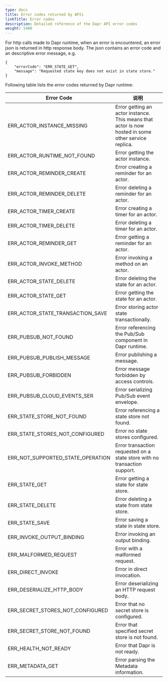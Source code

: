 ```yaml
---
type: docs
title: Error codes returned by APIs
linkTitle: Error codes
description: Detailed reference of the Dapr API error codes
weight: 1400
---
```


For http calls made to Dapr runtime, when an error is encountered, an error json is returned in http response body. The json contains an error code and an descriptive error message, e.g.

```
{
    "errorCode": "ERR_STATE_GET",
    "message": "Requested state key does not exist in state store."
}
```

Following table lists the error codes returned by Dapr runtime:

| Error Code                                                                                                            | 说明                                                                                                  |
| --------------------------------------------------------------------------------------------------------------------- | --------------------------------------------------------------------------------------------------- |
| ERR_ACTOR_INSTANCE_MISSING                             | Error getting an actor instance. This means that actor is now hosted in some other service replica. |
| ERR_ACTOR_RUNTIME_NOT_FOUND       | Error getting the actor instance.                                                                   |
| ERR_ACTOR_REMINDER_CREATE                              | Error creating a reminder for an actor.                                                             |
| ERR_ACTOR_REMINDER_DELETE                              | Error deleting a reminder for an actor.                                                             |
| ERR_ACTOR_TIMER_CREATE                                 | Error creating a timer for an actor.                                                                |
| ERR_ACTOR_TIMER_DELETE                                 | Error deleting a timer for an actor.                                                                |
| ERR_ACTOR_REMINDER_GET                                 | Error getting a reminder for an actor.                                                              |
| ERR_ACTOR_INVOKE_METHOD                                | Error invoking a method on an actor.                                                                |
| ERR_ACTOR_STATE_DELETE                                 | Error deleting the state for an actor.                                                              |
| ERR_ACTOR_STATE_GET                                    | Error getting the state for an actor.                                                               |
| ERR_ACTOR_STATE_TRANSACTION_SAVE  | Error storing actor state transactionally.                                                          |
| ERR_PUBSUB_NOT_FOUND                                   | Error referencing the Pub/Sub component in Dapr runtime.                                            |
| ERR_PUBSUB_PUBLISH_MESSAGE                             | Error publishing a message.                                                                         |
| ERR_PUBSUB_FORBIDDEN                                                        | Error message forbidden by access controls.                                                         |
| ERR_PUBSUB_CLOUD_EVENTS_SER       | Error serializing Pub/Sub event envelope.                                                           |
| ERR_STATE_STORE_NOT_FOUND         | Error referencing a state store not found.                                                          |
| ERR_STATE_STORES_NOT_CONFIGURED   | Error no state stores configured.                                                                   |
| ERR_NOT_SUPPORTED_STATE_OPERATION | Error transaction requested on a state store with no transaction support.                           |
| ERR_STATE_GET                                                               | Error getting a state for state store.                                                              |
| ERR_STATE_DELETE                                                            | Error deleting a state from state store.                                                            |
| ERR_STATE_SAVE                                                              | Error saving a state in state store.                                                                |
| ERR_INVOKE_OUTPUT_BINDING                              | Error invoking an output binding.                                                                   |
| ERR_MALFORMED_REQUEST                                                       | Error with a malformed request.                                                                     |
| ERR_DIRECT_INVOKE                                                           | Error in direct invocation.                                                                         |
| ERR_DESERIALIZE_HTTP_BODY                              | Error deserializing an HTTP request body.                                                           |
| ERR_SECRET_STORES_NOT_CONFIGURED  | Error that no secret store is configured.                                                           |
| ERR_SECRET_STORE_NOT_FOUND        | Error that specified secret store is not found.                                                     |
| ERR_HEALTH_NOT_READY                                   | Error that Dapr is not ready.                                                                       |
| ERR_METADATA_GET                                                            | Error parsing the Metadata information.                                                             |
